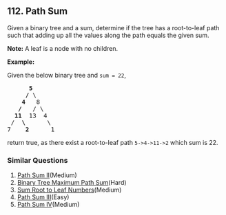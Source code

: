 ## 112. Path Sum

<p>Given a binary tree and a sum, determine if the tree has a root-to-leaf path such that adding up all the values along the path equals the given sum.</p>

<p><strong>Note:</strong>&nbsp;A leaf is a node with no children.</p>

<p><strong>Example:</strong></p>

<p>Given the below binary tree and <code>sum = 22</code>,</p>

<pre>
      <strong>5</strong>
     <strong>/</strong> \
    <strong>4</strong>   8
   <strong>/</strong>   / \
  <strong>11</strong>  13  4
 /  <strong>\</strong>      \
7    <strong>2</strong>      1
</pre>

<p>return true, as there exist a root-to-leaf path <code>5-&gt;4-&gt;11-&gt;2</code> which sum is 22.</p>


### Similar Questions
  1. [Path Sum II](https://github.com/openset/leetcode/tree/master/solution/path-sum-ii)(Medium)
  1. [Binary Tree Maximum Path Sum](https://github.com/openset/leetcode/tree/master/solution/binary-tree-maximum-path-sum)(Hard)
  1. [Sum Root to Leaf Numbers](https://github.com/openset/leetcode/tree/master/solution/sum-root-to-leaf-numbers)(Medium)
  1. [Path Sum III](https://github.com/openset/leetcode/tree/master/solution/path-sum-iii)(Easy)
  1. [Path Sum IV](https://github.com/openset/leetcode/tree/master/solution/path-sum-iv)(Medium)
